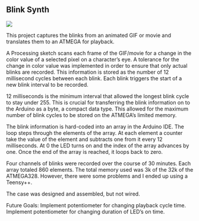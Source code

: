 ## Blink Synth ##
![](https://33.media.tumblr.com/313badc91549ac68eb616300ba01cb09/tumblr_ndk8zeQds41tllbtqo1_1280.jpg)

This project captures the blinks from an animated GIF or movie and translates them to an ATMEGA for playback.

A Processing sketch scans each frame of the GIF/movie for a change in the color value of a selected pixel on a character’s eye. A tolerance for the change in color value was implemented in order to ensure that only actual blinks are recorded. This information is stored as the number of 12 millisecond cycles between each blink. Each blink triggers the start of a new blink interval to be recorded.

12 milliseconds is the minimum interval that allowed the longest blink cycle to stay under 255. This is crucial for transferring the blink information on to the Arduino as a byte, a compact data type. This allowed for the maximum number of blink cycles to be stored on the ATMEGA’s limited memory.

The blink information is hard-coded into an array in the Arduino IDE. The loop steps through the elements of the array. At each element a counter take the value of the element and subtracts one from it every 12 milliseconds. At 0 the LED turns on and the index of the array advances by one. Once the end of the array is reached, it loops back to zero.

Four channels of blinks were recorded over the course of 30 minutes. Each array totaled 860 elements. The total memory used was 3k of the 32k of the ATMEGA328. However, there were some problems and I ended up using a Teensy++.

The case was designed and assembled, but not wired.

Future Goals:
Implement potentiometer for changing playback cycle time.
Implement potentiometer for changing duration of LED’s on time.